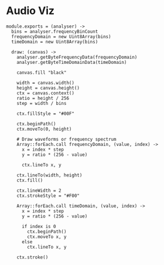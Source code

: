 Audio Viz
=========

    module.exports = (analyser) ->
      bins = analyser.frequencyBinCount
      frequencyDomain = new Uint8Array(bins)
      timeDomain = new Uint8Array(bins)

      draw: (canvas) ->
        analyser.getByteFrequencyData(frequencyDomain)
        analyser.getByteTimeDomainData(timeDomain)

        canvas.fill "black"

        width = canvas.width()
        height = canvas.height()
        ctx = canvas.context()
        ratio = height / 256
        step = width / bins

        ctx.fillStyle = "#00F"

        ctx.beginPath()
        ctx.moveTo(0, height)

        # Draw waveforms or frequency spectrum
        Array::forEach.call frequencyDomain, (value, index) ->
          x = index * step
          y = ratio * (256 - value)

          ctx.lineTo x, y

        ctx.lineTo(width, height)
        ctx.fill()

        ctx.lineWidth = 2
        ctx.strokeStyle = "#F00"

        Array::forEach.call timeDomain, (value, index) ->
          x = index * step
          y = ratio * (256 - value)

          if index is 0
            ctx.beginPath()
            ctx.moveTo x, y
          else
            ctx.lineTo x, y

        ctx.stroke()
